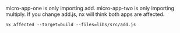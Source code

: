 micro-app-one is only importing add.
micro-app-two is only importing multiply.
If you change add.js, nx will think both apps are affected.

`nx affected --target=build --files=libs/src/add.js`
